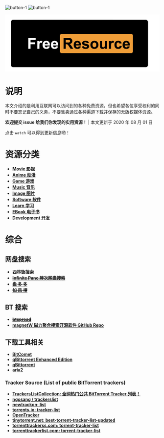 
![button-1](https://img.shields.io/badge/Free--Resource-version%201-green.svg)
![button-1](https://img.shields.io/badge/from-Sicmatr1x-blueviolet.svg)

![cover](images/big-logo.png)

# 说明

本文介绍的是利用互联网可以访问到的各种免费资源，但也希望各位享受权利的同时不要忘记自己的义务，不要售卖通过各种渠道下载并保存的无版权媒体资源。

**欢迎提交 issue 给我们你发现的实用资源！** | 本文更新于 2020 年 08 月 01 日

点击 `watch` 可以得到更新信息哟！

<!-- # WARNING: 注意 -->

# 资源分类

- **[Movie 影视](Movie.md)**
- **[Anime 动漫](Anime.md)**
- **[Game 游戏](Game.md)**
- **[Music 音乐](Music.md)**
- **[Image 图片](Image.md)**
- **[Software 软件](Software.md)**
- **[Learn 学习](Learn.md)**
- **[EBook 电子书](EBook.md)**
- **[Development 开发](Development.md)**

# 综合

## 网盘搜索

- ~~**[西林街搜索](http://www.xilinjie.com/)**~~
- ~~**[Infinite Panc 胖次网盘搜索](https://www.panc.cc/)**~~
- ~~**[盘 多 多](http://www.panduoduo.net/)**~~
- ~~**[如 风 搜](http://www.rufengso.net/)**~~

## BT 搜索

- ~~**[btspread](http://btspread.la/)**~~
- **[magnetW 磁力聚合搜索开源软件 GitHub Repo](https://github.com/xiandanin/magnetW)**


## 下载工具相关

- **[BitComet](http://www.bitcomet.com)**
- **[qBittorrent Enhanced Edition](https://github.com/c0re100/qBittorrent-Enhanced-Edition)**
- **[qBittorrent](https://www.qbittorrent.org)**
- **[aria2](https://github.com/aria2/aria2)**

### Tracker Source (List of public BitTorrent trackers)

- **[TrackersListCollection: 全网热门公共 BitTorrent Tracker 列表！](https://github.com/XIU2/TrackersListCollection)**
- **[ngosang / trackerslist](https://github.com/ngosang/trackerslist)**
- **[newtrackon: list](https://newtrackon.com/list)**
- **[torrents.io: tracker-list](https://torrents.io/tracker-list/)**
- **[OpenTracker](http://github.itzmx.com/1265578519/OpenTracker/master/tracker.txt)**
- **[tinytorrent.net: best-torrent-tracker-list-updated](https://tinytorrent.net/best-torrent-tracker-list-updated/)**
- **[torrenttrackerss.com: torrent-tracker-list](https://torrenttrackerss.com/torrent-tracker-list/)**
- **[torrenttrackerlist.com: torrent-tracker-list](http://www.torrenttrackerlist.com/torrent-tracker-list)**